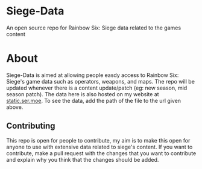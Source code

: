 # Siege-Data
An open source repo for Rainbow Six: Siege data related to the games content

# About
Siege-Data is aimed at allowing people easdy access to Rainbow Six: Siege's game data such as operators, weapons, and maps.
The repo will be updated whenever there is a content update/patch (eg: new season, mid season patch).
The data here is also hosted on my website at [static.ser.moe](https://static.ser.moe/r6). 
To see the data, add the path of the file to the url given above.

## Contributing
This repo is open for people to contribute, my aim is to make this open for anyone to use with extensive data related to siege's content.
If you want to contribute, make a pull request with the changes that you want to contribute and 
explain why you think that the changes should be added.
